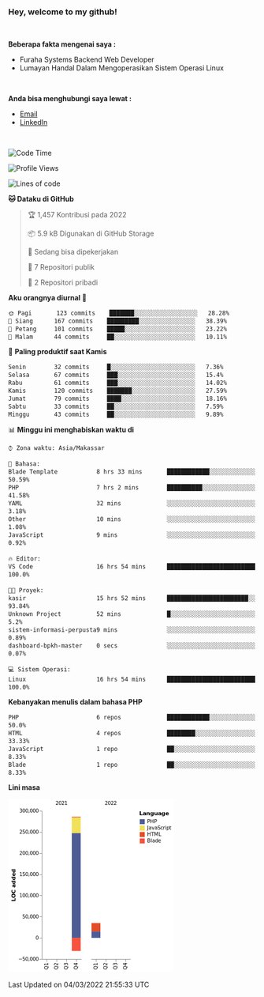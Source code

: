 <h3>Hey, welcome to my github!</h3>

<br>

<p><strong>Beberapa fakta mengenai saya :</strong></p>

<ul>
  <li>Furaha Systems Backend Web Developer</li>
  <li>Lumayan Handal Dalam Mengoperasikan Sistem Operasi Linux</li>
</ul>

<br>

<p><strong>Anda bisa menghubungi saya lewat :</strong></p>

<ul>
  <li><a href="mailto:renaldiapriyanto419@gmail.com">Email</a></li>
  <li><a href="https://www.linkedin.com/in/renaldi-kadang-314314206/">LinkedIn</a></li>
</ul>

<br>

<!--START_SECTION:waka-->
![Code Time](http://img.shields.io/badge/Code%20Time-33%20hrs%2033%20mins-blue)

![Profile Views](http://img.shields.io/badge/Profil%20dilihat-17-blue)

![Lines of code](https://img.shields.io/badge/Sejak%20Hello%20World%20aku%20telah%20menulis-291%20Thousand%20baris%20kode-blue)

**🐱 Dataku di GitHub** 

> 🏆 1,457 Kontribusi pada 2022
 > 
> 📦 5.9 kB Digunakan di GitHub Storage 
 > 
> 💼 Sedang bisa dipekerjakan
 > 
> 📜 7 Repositori publik 
 > 
> 🔑 2 Repositori pribadi  
 > 
**Aku orangnya diurnal 🐤** 

```text
🌞 Pagi       123 commits    ███████░░░░░░░░░░░░░░░░░░   28.28% 
🌆 Siang      167 commits    █████████░░░░░░░░░░░░░░░░   38.39% 
🌃 Petang     101 commits    █████░░░░░░░░░░░░░░░░░░░░   23.22% 
🌙 Malam      44 commits     ██░░░░░░░░░░░░░░░░░░░░░░░   10.11%

```
📅 **Paling produktif saat Kamis** 

```text
Senin        32 commits     █░░░░░░░░░░░░░░░░░░░░░░░░   7.36% 
Selasa       67 commits     ███░░░░░░░░░░░░░░░░░░░░░░   15.4% 
Rabu         61 commits     ███░░░░░░░░░░░░░░░░░░░░░░   14.02% 
Kamis        120 commits    ███████░░░░░░░░░░░░░░░░░░   27.59% 
Jumat        79 commits     ████░░░░░░░░░░░░░░░░░░░░░   18.16% 
Sabtu        33 commits     ██░░░░░░░░░░░░░░░░░░░░░░░   7.59% 
Minggu       43 commits     ██░░░░░░░░░░░░░░░░░░░░░░░   9.89%

```


📊 **Minggu ini menghabiskan waktu di** 

```text
⌚︎ Zona waktu: Asia/Makassar

💬 Bahasa: 
Blade Template           8 hrs 33 mins       ████████████░░░░░░░░░░░░░   50.59% 
PHP                      7 hrs 2 mins        ██████████░░░░░░░░░░░░░░░   41.58% 
YAML                     32 mins             ░░░░░░░░░░░░░░░░░░░░░░░░░   3.18% 
Other                    10 mins             ░░░░░░░░░░░░░░░░░░░░░░░░░   1.08% 
JavaScript               9 mins              ░░░░░░░░░░░░░░░░░░░░░░░░░   0.92%

🔥 Editor: 
VS Code                  16 hrs 54 mins      █████████████████████████   100.0%

🐱‍💻 Proyek: 
kasir                    15 hrs 52 mins      ███████████████████████░░   93.84% 
Unknown Project          52 mins             █░░░░░░░░░░░░░░░░░░░░░░░░   5.2% 
sistem-informasi-perpusta9 mins              ░░░░░░░░░░░░░░░░░░░░░░░░░   0.89% 
dashboard-bpkh-master    0 secs              ░░░░░░░░░░░░░░░░░░░░░░░░░   0.07%

💻 Sistem Operasi: 
Linux                    16 hrs 54 mins      █████████████████████████   100.0%

```

**Kebanyakan menulis dalam bahasa PHP** 

```text
PHP                      6 repos             ████████████░░░░░░░░░░░░░   50.0% 
HTML                     4 repos             ████████░░░░░░░░░░░░░░░░░   33.33% 
JavaScript               1 repo              ██░░░░░░░░░░░░░░░░░░░░░░░   8.33% 
Blade                    1 repo              ██░░░░░░░░░░░░░░░░░░░░░░░   8.33%

```


**Lini masa**

![Chart not found](https://raw.githubusercontent.com/Sylent-Sys/Sylent-Sys/main/charts/bar_graph.png) 


 Last Updated on 04/03/2022 21:55:33 UTC
<!--END_SECTION:waka-->
